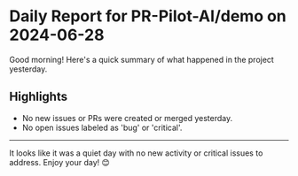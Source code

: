 # Daily Report for PR-Pilot-AI/demo on 2024-06-28

Good morning! Here's a quick summary of what happened in the project yesterday.

## Highlights
- No new issues or PRs were created or merged yesterday.
- No open issues labeled as 'bug' or 'critical'.

---

It looks like it was a quiet day with no new activity or critical issues to address. Enjoy your day! 😊